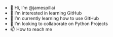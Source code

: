 - 👋 Hi, I’m @jamespillai
- 👀 I’m interested in learning GitHub
- 🌱 I’m currently learning how to use GItHub
- 💞️ I’m looking to collaborate on Python Projects
- 📫 How to reach me 

<!---
jamespillai/jamespillai is a ✨ special ✨ repository because its `README.md` (this file) appears on your GitHub profile.
You can click the Preview link to take a look at your changes.
--->
